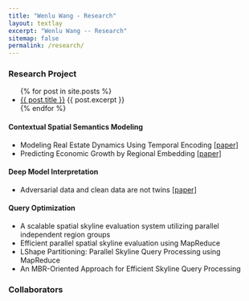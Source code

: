 ```yaml
---
title: "Wenlu Wang - Research"
layout: textlay
excerpt: "Wenlu Wang -- Research"
sitemap: false
permalink: /research/
---
```


### Research Project

<ul>
  {% for post in site.posts %}
    <li>
      <a href="{{ post.url }}">{{ post.title }}</a>
      {{ post.excerpt }}
    </li>
  {% endfor %}
</ul>

#### Contextual Spatial Semantics Modeling

- Modeling Real Estate Dynamics Using Temporal Encoding <a href="">[paper]</a>
- Predicting Economic Growth by Regional Embedding <a href="https://dl.acm.org/doi/abs/10.1145/3340531.3411882">[paper]</a>

#### Deep Model Interpretation
- Adversarial data and clean data are not twins <a href="https://arxiv.org/pdf/1704.04960.pdf">[paper]</a>

#### Query Optimization
- A scalable spatial skyline evaluation system utilizing parallel independent region groups
- Efficient parallel spatial skyline evaluation using MapReduce
- LShape Partitioning: Parallel Skyline Query Processing using MapReduce
- An MBR-Oriented Approach for Efficient Skyline Query Processing

### Collaborators

<!--
<center><figure class="fourth">
  <img src="{{ site.url }}{{ site.baseurl }}/images/" style="width: 150px">
  <img src="{{ site.url }}{{ site.baseurl }}/images/" style="width: 150px">
  <img src="{{ site.url }}{{ site.baseurl }}/images/" style="width: 150px">
  <img src="{{ site.url }}{{ site.baseurl }}/images/" style="width: 150px">
</figure></center>
-->
